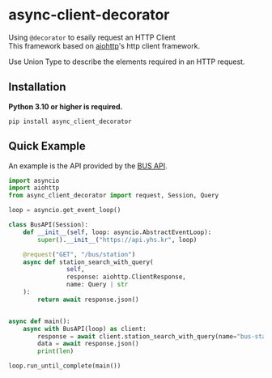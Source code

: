  # async-client-decorator

Using `@decorator` to esaily request an HTTP Client<br/>
This framework based on [aiohttp](https://github.com/aio-libs/aiohttp)'s http client framework.<br/>

Use Union Type to describe the elements required in an HTTP request.


## Installation
**Python 3.10 or higher is required.**

```pip
pip install async_client_decorator
```

## Quick Example

An example is the API provided by the [BUS API](https://github.com/gunyu1019/trafficAPI).
```python
import asyncio
import aiohttp
from async_client_decorator import request, Session, Query

loop = asyncio.get_event_loop()

class BusAPI(Session):
    def __init__(self, loop: asyncio.AbstractEventLoop):
        super().__init__("https://api.yhs.kr", loop)

    @request("GET", "/bus/station")
    async def station_search_with_query(
                self,
                response: aiohttp.ClientResponse,
                name: Query | str
    ):
        return await response.json() 


async def main():
    async with BusAPI(loop) as client:
        response = await client.station_search_with_query(name="bus-station-name")
        data = await response.json()
        print(len)

loop.run_until_complete(main())
```
